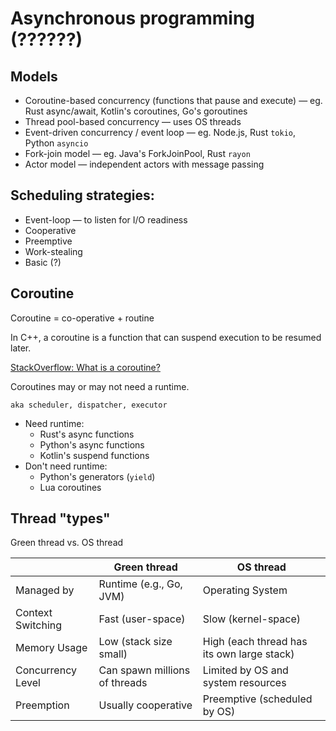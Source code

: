 # Asynchronous programming (??????)

## Models

* Coroutine-based concurrency (functions that pause and execute) — eg. Rust async/await, Kotlin's coroutines, Go's goroutines
* Thread pool-based concurrency — uses OS threads
* Event-driven concurrency / event loop — eg. Node.js, Rust `tokio`, Python `asyncio`
* Fork-join model — eg. Java's ForkJoinPool, Rust `rayon`
* Actor model — independent actors with message passing

## Scheduling strategies:
* Event-loop — to listen for I/O readiness
* Cooperative
* Preemptive
* Work-stealing
* Basic (?)

## Coroutine

Coroutine = co-operative + routine

In C++, a coroutine is a function that can suspend execution to be resumed later.

[StackOverflow: What is a coroutine?](https://stackoverflow.com/questions/553704/what-is-a-coroutine)

Coroutines may or may not need a runtime.

~~~admonish tip title="Runtime"
aka scheduler, dispatcher, executor
~~~

* Need runtime:
  * Rust's async functions
  * Python's async functions
  * Kotlin's suspend functions
* Don't need runtime:
  * Python's generators (`yield`)
  * Lua coroutines

## Thread "types"

Green thread vs. OS thread

|             | Green thread           | OS thread                |
|-------------| -----------------------|--------------------------|
| Managed by	| Runtime (e.g., Go, JVM) |	Operating System  |
| Context Switching |	Fast (user-space)	| Slow (kernel-space) |
| Memory Usage	| Low (stack size small)	| High (each thread has its own large stack) | 
| Concurrency Level |	Can spawn millions of threads	| Limited by OS and system resources |
| Preemption	|Usually cooperative |	Preemptive (scheduled by OS) |

